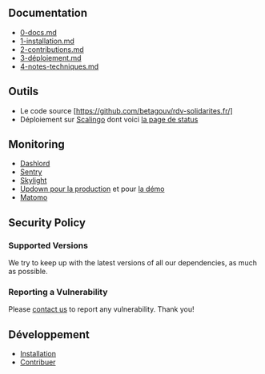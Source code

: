 ## Documentation

- [0-docs.md](0-docs.md) 
- [1-installation.md](1-installation.md)
- [2-contributions.md](2-contributions.md)
- [3-déploiement.md](3-déploiement.md)
- [4-notes-techniques.md](4-notes-techniques.md)

## Outils

- Le code source [https://github.com/betagouv/rdv-solidarites.fr/]
- Déploiement sur [Scalingo](https://scalingo.com/fr) dont voici [la page de status](https://scalingostatus.com/)

## Monitoring

- [Dashlord](https://dashlord.incubateur.net/#/url/https%3A%2F%2Fwww.rdv-solidarites.fr)
- [Sentry](https://sentry.io/organizations/rdv-solidarites/issues/)
- [Skylight](https://oss.skylight.io/app/applications/RgR7i58P67xN/recent/6h/endpoints)
- [Updown pour la production](https://updown.io/feom) et pour [la démo](https://updown.io/x4tw)
- [Matomo](https://stats.data.gouv.fr/index.php?module=CoreHome&action=index&idSite=123&period=range&date=previous30&updated=1#?idSite=123&period=range&date=previous30&category=Dashboard_Dashboard&subcategory=1)

## Security Policy

### Supported Versions

We try to keep up with the latest versions of all our dependencies, as much as possible.

### Reporting a Vulnerability

Please [contact us](mailto:contact@rdv-solidarites.fr) to report any vulnerability. Thank you!

## Développement

- [Installation](1-installation.md)
- [Contribuer](2-contributions.md)

